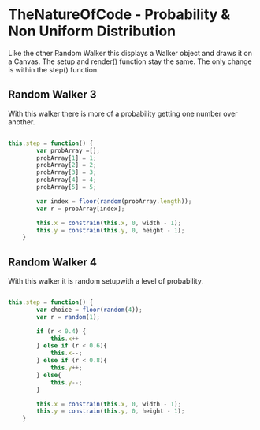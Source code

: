 # TheNatureOfCode - Probability & Non Uniform Distribution

Like the other Random Walker this displays a Walker object and draws it on a Canvas. The setup and render() function stay the same. The only change is within the step() function.

## Random Walker 3

With this walker there is more of a probability getting one number over another.

```js

this.step = function() {
        var probArray =[];
        probArray[1] = 1;
        probArray[2] = 2;
        probArray[3] = 3;
        probArray[4] = 4;
        probArray[5] = 5;

        var index = floor(random(probArray.length));
        var r = probArray[index];

        this.x = constrain(this.x, 0, width - 1);
        this.y = constrain(this.y, 0, height - 1);
    }

```

## Random Walker 4

With this walker it is  random setupwith a level of probability. 

```js

this.step = function() {
        var choice = floor(random(4));
        var r = random(1);

        if (r < 0.4) {
            this.x++
        } else if (r < 0.6){
            this.x--;
        } else if (r < 0.8){
            this.y++;
        } else{
            this.y--;
        }

        this.x = constrain(this.x, 0, width - 1);
        this.y = constrain(this.y, 0, height - 1);
    }

```



